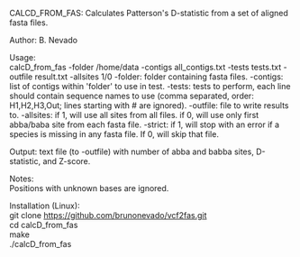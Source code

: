 CALCD_FROM_FAS:  Calculates Patterson's D-statistic from a set of aligned fasta files.
  
Author: B. Nevado  
  
Usage:  
calcD_from_fas -folder /home/data -contigs all_contigs.txt -tests tests.txt -outfile result.txt -allsites 1/0
    -folder: folder containing fasta files.
    -contigs: list of contigs within 'folder' to use in test.
    -tests: tests to perform, each line should contain sequence names to use (comma separated, order: H1,H2,H3,Out; lines starting with # are ignored).
    -outfile: file to write results to.
    -allsites: if 1, will use all sites from all files. if 0, will use only first abba/baba site from each fasta file.
    -strict: if 1, will stop with an error if a species is missing in any fasta file. If 0, will skip that file.
  
Output: text file (to -outfile) with number of abba and babba sites, D-statistic, and Z-score.  
    
Notes:  
    Positions with unknown bases are ignored.  
  
Installation (Linux):  
    git clone https://github.com/brunonevado/vcf2fas.git  
    cd calcD_from_fas  
    make  
    ./calcD_from_fas

